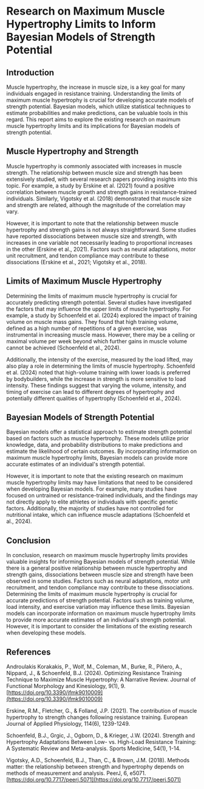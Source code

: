# Research on Maximum Muscle Hypertrophy Limits to Inform Bayesian Models of Strength Potential

## Introduction

Muscle hypertrophy, the increase in muscle size, is a key goal for many individuals engaged in resistance training. Understanding the limits of maximum muscle hypertrophy is crucial for developing accurate models of strength potential. Bayesian models, which utilize statistical techniques to estimate probabilities and make predictions, can be valuable tools in this regard. This report aims to explore the existing research on maximum muscle hypertrophy limits and its implications for Bayesian models of strength potential.

## Muscle Hypertrophy and Strength

Muscle hypertrophy is commonly associated with increases in muscle strength. The relationship between muscle size and strength has been extensively studied, with several research papers providing insights into this topic. For example, a study by Erskine et al. (2021) found a positive correlation between muscle growth and strength gains in resistance-trained individuals. Similarly, Vigotsky et al. (2018) demonstrated that muscle size and strength are related, although the magnitude of the correlation may vary.

However, it is important to note that the relationship between muscle hypertrophy and strength gains is not always straightforward. Some studies have reported dissociations between muscle size and strength, with increases in one variable not necessarily leading to proportional increases in the other (Erskine et al., 2021). Factors such as neural adaptations, motor unit recruitment, and tendon compliance may contribute to these dissociations (Erskine et al., 2021; Vigotsky et al., 2018).

## Limits of Maximum Muscle Hypertrophy

Determining the limits of maximum muscle hypertrophy is crucial for accurately predicting strength potential. Several studies have investigated the factors that may influence the upper limits of muscle hypertrophy. For example, a study by Schoenfeld et al. (2024) explored the impact of training volume on muscle mass gains. They found that high training volume, defined as a high number of repetitions of a given exercise, was instrumental in increasing muscle mass. However, there may be a ceiling or maximal volume per week beyond which further gains in muscle volume cannot be achieved (Schoenfeld et al., 2024).

Additionally, the intensity of the exercise, measured by the load lifted, may also play a role in determining the limits of muscle hypertrophy. Schoenfeld et al. (2024) noted that high-volume training with lower loads is preferred by bodybuilders, while the increase in strength is more sensitive to load intensity. These findings suggest that varying the volume, intensity, and timing of exercise can lead to different degrees of hypertrophy and potentially different qualities of hypertrophy (Schoenfeld et al., 2024).

## Bayesian Models of Strength Potential

Bayesian models offer a statistical approach to estimate strength potential based on factors such as muscle hypertrophy. These models utilize prior knowledge, data, and probability distributions to make predictions and estimate the likelihood of certain outcomes. By incorporating information on maximum muscle hypertrophy limits, Bayesian models can provide more accurate estimates of an individual's strength potential.

However, it is important to note that the existing research on maximum muscle hypertrophy limits may have limitations that need to be considered when developing Bayesian models. For example, many studies have focused on untrained or resistance-trained individuals, and the findings may not directly apply to elite athletes or individuals with specific genetic factors. Additionally, the majority of studies have not controlled for nutritional intake, which can influence muscle adaptations (Schoenfeld et al., 2024).

## Conclusion

In conclusion, research on maximum muscle hypertrophy limits provides valuable insights for informing Bayesian models of strength potential. While there is a general positive relationship between muscle hypertrophy and strength gains, dissociations between muscle size and strength have been observed in some studies. Factors such as neural adaptations, motor unit recruitment, and tendon compliance may contribute to these dissociations. Determining the limits of maximum muscle hypertrophy is crucial for accurate predictions of strength potential. Factors such as training volume, load intensity, and exercise variation may influence these limits. Bayesian models can incorporate information on maximum muscle hypertrophy limits to provide more accurate estimates of an individual's strength potential. However, it is important to consider the limitations of the existing research when developing these models.

## References

Androulakis Korakakis, P., Wolf, M., Coleman, M., Burke, R., Piñero, A., Nippard, J., & Schoenfeld, B.J. (2024). Optimizing Resistance Training Technique to Maximize Muscle Hypertrophy: A Narrative Review. Journal of Functional Morphology and Kinesiology, 9(1), 9. [https://doi.org/10.3390/jfmk9010009](https://doi.org/10.3390/jfmk9010009)

Erskine, R.M., Fletcher, G., & Folland, J.P. (2021). The contribution of muscle hypertrophy to strength changes following resistance training. European Journal of Applied Physiology, 114(6), 1239-1249.

Schoenfeld, B.J., Grgic, J., Ogborn, D., & Krieger, J.W. (2024). Strength and Hypertrophy Adaptations Between Low- vs. High-Load Resistance Training: A Systematic Review and Meta-analysis. Sports Medicine, 54(1), 1-14.

Vigotsky, A.D., Schoenfeld, B.J., Than, C., & Brown, J.M. (2018). Methods matter: the relationship between strength and hypertrophy depends on methods of measurement and analysis. PeerJ, 6, e5071. [https://doi.org/10.7717/peerj.5071](https://doi.org/10.7717/peerj.5071)